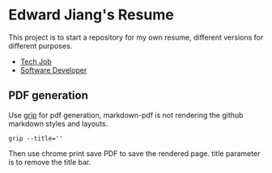 Edward Jiang's Resume
=====================

This project is to start a repository for my own resume, different versions for different purposes.

* [Tech Job](tech.md)
* [Software Developer](software.md)


PDF generation
--------------
Use [grip](https://github.com/joeyespo/grip) for pdf generation, markdown-pdf is not rendering the github markdown styles and layouts.

````
grip --title=''
````

Then use chrome print save PDF to save the rendered page. title parameter is to remove the title bar.
